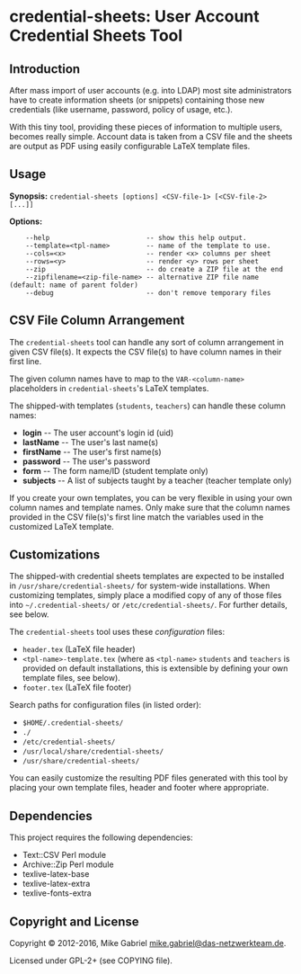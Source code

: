 # credential-sheets: User Account Credential Sheets Tool

## Introduction

After mass import of user accounts (e.g. into LDAP) most site
administrators have to create information sheets (or snippets) containing
those new  credentials (like username, password, policy of usage, etc.).

With this tiny tool, providing these pieces of information to multiple
users, becomes really simple. Account data is taken from a CSV file and
the sheets are output as PDF using easily configurable LaTeX template
files.

## Usage

**Synopsis:** ``credential-sheets [options] <CSV-file-1> [<CSV-file-2> [...]]``

**Options:**
```:
    --help                        -- show this help output.
    --template=<tpl-name>         -- name of the template to use.
    --cols=<x>                    -- render <x> columns per sheet
    --rows=<y>                    -- render <y> rows per sheet
    --zip                         -- do create a ZIP file at the end
    --zipfilename=<zip-file-name> -- alternative ZIP file name (default: name of parent folder)
    --debug                       -- don't remove temporary files
```

## CSV File Column Arrangement

The ``credential-sheets`` tool can handle any sort of column arrangement
in given CSV file(s). It expects the CSV file(s) to have column names in
their first line.

The given column names have to map to the ``VAR-<column-name>``
placeholders in ``credential-sheets``'s LaTeX templates.

The shipped-with templates (``students``, ``teachers``) can handle these
column names:

  * **login** -- The user account's login id (uid)
  * **lastName** -- The user's last name(s)
  * **firstName** -- The user's first name(s)
  * **password** -- The user's password
  * **form** -- The form name/ID (student template only)
  * **subjects** -- A list of subjects taught by a teacher (teacher
    template only)

If you create your own templates, you can be very flexible in using your
own column names and template names. Only make sure that the column names
provided in the CSV file(s)'s first line match the variables used in the
customized LaTeX template.

## Customizations

The shipped-with credential sheets templates are expected to be installed
in ``/usr/share/credential-sheets/`` for system-wide installations. When
customizing templates, simply place a modified copy of any of those files
into ``~/.credential-sheets/`` or ``/etc/credential-sheets/``. For
further details, see below.

The ``credential-sheets`` tool uses these *configuration* files:

  * ``header.tex`` (LaTeX file header)
  * ``<tpl-name>-template.tex`` (where as ``<tpl-name>`` ``students`` and
    ``teachers`` is provided on default installations, this is extensible by
    defining your own template files, see below).
  * ``footer.tex`` (LaTeX file footer)

Search paths for configuration files (in listed order):

  * ``$HOME/.credential-sheets/``
  * ``./``
  * ``/etc/credential-sheets/``
  * ``/usr/local/share/credential-sheets/``
  * ``/usr/share/credential-sheets/``

You can easily customize the resulting PDF files generated with this tool
by placing your own template files, header and footer where appropriate.

## Dependencies

This project requires the following dependencies:

  * Text::CSV Perl module
  * Archive::Zip Perl module
  * texlive-latex-base
  * texlive-latex-extra
  * texlive-fonts-extra

## Copyright and License

Copyright © 2012-2016, Mike Gabriel <mike.gabriel@das-netzwerkteam.de>.

Licensed under GPL-2+ (see COPYING file).
